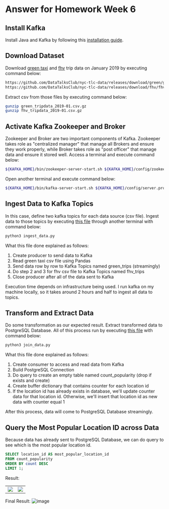 # Answer for Homework Week 6

## Install Kafka
Install Java and Kafka by following this [installation guide](https://github.com/ahmdxrzky/de-zoomcamp-2023/blob/main/week6/install_kafka.md).

## Download Dataset
Download [green taxi](https://github.com/DataTalksClub/nyc-tlc-data/releases/download/green/green_tripdata_2019-01.csv.gz) and [fhv](https://github.com/DataTalksClub/nyc-tlc-data/releases/download/fhv/fhv_tripdata_2019-01.csv.gz) trip data on January 2019 by executing command below:

```bash
https://github.com/DataTalksClub/nyc-tlc-data/releases/download/green/green_tripdata_2019-01.csv.gz
https://github.com/DataTalksClub/nyc-tlc-data/releases/download/fhv/fhv_tripdata_2019-01.csv.gz
```

Extract csv from those files by executing command below:

```bash
gunzip green_tripdata_2019-01.csv.gz
gunzip fhv_tripdata_2019-01.csv.gz
```

## Activate Kafka Zookeeper and Broker
Zookeeper and Broker are two important components of Kafka. Zookeeper takes role as "centralized manager" that manage all Brokers and ensure they work properly, while Broker takes role as "post officer" that manage data and ensure it stored well. Access a terminal and execute command below:
```bash
${KAFKA_HOME}/bin/zookeeper-server-start.sh ${KAFKA_HOME}/config/zookeeper.properties
```
Open another terminal and execute command below:
```bash
${KAFKA_HOME}/bin/kafka-server-start.sh ${KAFKA_HOME}/config/server.properties
```

## Ingest Data to Kafka Topics
In this case, define two kafka topics for each data source (csv file). Ingest data to those topics by executing [this file](https://github.com/ahmdxrzky/de-zoomcamp-2023/blob/main/week6/ingest_data.py) through another terminal with command below:
```bash
python3 ingest_data.py
```
What this file done explained as follows:
1. Create producer to send data to Kafka
2. Read green taxi csv file using Pandas
3. Send data row by row to Kafka Topics named green_trips (streamingly)
4. Do step 2 and 3 for fhv csv file to Kafka Topics named fhv_trips
5. Close producer after all of the data sent to Kafka


Execution time depends on infrastructure being used. I run kafka on my machine locally, so it takes around 2 hours and half to ingest all data to topics.

## Transform and Extract Data
Do some transformation as our expected result. Extract transformed data to PostgreSQL Database. All of this process run by executing [this file](https://github.com/ahmdxrzky/de-zoomcamp-2023/blob/main/week6/join_data.py) with command below:
```bash
python3 join_data.py
```
What this file done explained as follows:
1. Create consumer to access and read data from Kafka
2. Build PostgreSQL Connection
3. Do query to create an empty table named count_popularity (drop if exists and create)
4. Create buffer dictionary that contains counter for each location id
5. If the location id has already exists in database, we'll update counter data for that location id. Otherwise, we'll insert that location id as new data with counter equal 1

After this process, data will come to PostgreSQL Database streamingly.

## Query the Most Popular Location ID across Data
Because data has already sent to PostgreSQL Database, we can do query to see which is the most popular location id.
```sql
SELECT location_id AS most_popular_location_id
FROM count_popularity
ORDER BY count DESC
LIMIT 1;
```
Result:<br>
<table>
  <tr>
    <td valign="top"><img src="https://user-images.githubusercontent.com/99194827/224883830-272ea557-3450-4586-bf3b-a6240141945e.png"/></td>
    <td valign="top"><img src="https://user-images.githubusercontent.com/99194827/224883963-bbd07942-8be0-4619-a007-3ee39c631d53.png"/></td>
  </tr>
</table>

Final Result:
![image](https://user-images.githubusercontent.com/99194827/224885139-d46113a2-b03b-4895-be9a-77dc9477bbbe.png)
